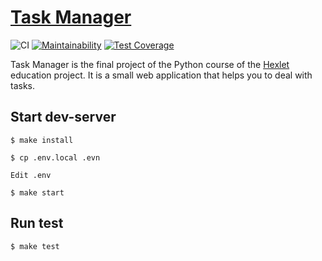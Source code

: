 # [Task Manager](http://veetors-task-manager.herokuapp.com)

![CI](https://github.com/veetors/task-manager/workflows/CI/badge.svg)
[![Maintainability](https://api.codeclimate.com/v1/badges/de8260f951ba871a12d4/maintainability)](https://codeclimate.com/github/veetors/task-manager/maintainability)
[![Test Coverage](https://api.codeclimate.com/v1/badges/de8260f951ba871a12d4/test_coverage)](https://codeclimate.com/github/veetors/task-manager/test_coverage)

Task Manager is the final project of the Python course of the [Hexlet](https://hexlet.io) education project. It is a small web application that helps you to deal with tasks.

## Start dev-server
```
$ make install

$ cp .env.local .evn

Edit .env

$ make start
```

## Run test
```
$ make test
```